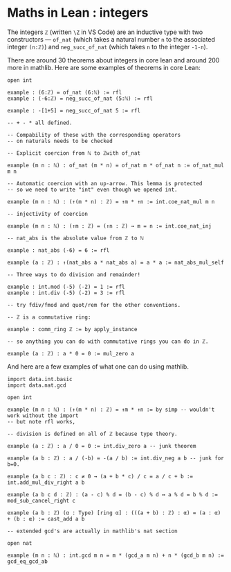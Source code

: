 # Maths in Lean : integers


The integers `ℤ` (written `\Z` in VS Code) are an inductive type with
two constructors — `of_nat` (which takes a natural number `n` to the
associated integer `(n:ℤ)`) and `neg_succ_of_nat` (which takes `n` to
the integer `-1-n`).

There are around 30 theorems about integers in core lean and around 200
more in mathlib. Here are some examples of theorems in core Lean:

```lean
open int 

example : (6:ℤ) = of_nat (6:ℕ) := rfl 
example : (-6:ℤ) = neg_succ_of_nat (5:ℕ) := rfl 

example : -[1+5] = neg_succ_of_nat 5 := rfl 

-- + - * all defined.

-- Compability of these with the corresponding operators
-- on naturals needs to be checked

-- Explicit coercion from ℕ to ℤwith of_nat 

example (m n : ℕ) : of_nat (m * n) = of_nat m * of_nat n := of_nat_mul m n

-- Automatic coercion with an up-arrow. This lemma is protected
-- so we need to write "int" even though we opened int.

example (m n : ℕ) : (↑(m * n) : ℤ) = ↑m * ↑n := int.coe_nat_mul m n 

-- injectivity of coercion 

example (m n : ℕ) : (↑m : ℤ) = (↑n : ℤ) → m = n := int.coe_nat_inj  

-- nat_abs is the absolute value from ℤ to ℕ

example : nat_abs (-6) = 6 := rfl 

example (a : ℤ) : ↑(nat_abs a * nat_abs a) = a * a := nat_abs_mul_self 

-- Three ways to do division and remainder!

example : int.mod (-5) (-2) = 1 := rfl 
example : int.div (-5) (-2) = 3 := rfl

-- try fdiv/fmod and quot/rem for the other conventions.

-- ℤ is a commutative ring:

example : comm_ring ℤ := by apply_instance 

-- so anything you can do with commutative rings you can do in ℤ.

example (a : ℤ) : a * 0 = 0 := mul_zero a 
```

And here are a few examples of what one can do using mathlib.

```lean
import data.int.basic
import data.nat.gcd 

open int 

example (m n : ℕ) : (↑(m * n) : ℤ) = ↑m * ↑n := by simp -- wouldn't work without the import
-- but note rfl works,

-- division is defined on all of ℤ because type theory.

example (a : ℤ) : a / 0 = 0 := int.div_zero a -- junk theorem 

example (a b : ℤ) : a / (-b) = -(a / b) := int.div_neg a b -- junk for b=0.

example (a b c : ℤ) : c ≠ 0 → (a + b * c) / c = a / c + b := int.add_mul_div_right a b

example (a b c d : ℤ) : (a - c) % d = (b - c) % d ↔ a % d = b % d := mod_sub_cancel_right c

example (a b : ℤ) (α : Type) [ring α] : (((a + b) : ℤ) : α) = (a : α) + (b : α) := cast_add a b 

-- extended gcd's are actually in mathlib's nat section

open nat 

example (m n : ℕ) : int.gcd m n = m * (gcd_a m n) + n * (gcd_b m n) := gcd_eq_gcd_ab
```
